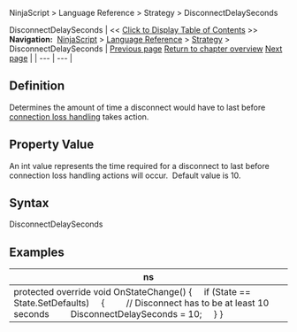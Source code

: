 ﻿
NinjaScript > Language Reference > Strategy > DisconnectDelaySeconds

DisconnectDelaySeconds
| << [Click to Display Table of Contents](disconnectdelayseconds.md) >> **Navigation:**     [NinjaScript](ninjascript-1.md) > [Language Reference](language_reference_wip-1.md) > [Strategy](strategy-1.md) > DisconnectDelaySeconds | [Previous page](defaultquantity-1.md) [Return to chapter overview](strategy-1.md) [Next page](entriesperdirection-1.md) |
| --- | --- |
## Definition
Determines the amount of time a disconnect would have to last before [connection loss handling](connectionlosshandling-1.md) takes action. 
 
## Property Value
An int value represents the time required for a disconnect to last before connection loss handling actions will occur.  Default value is 10.
 
## Syntax
DisconnectDelaySeconds

## 
## Examples
| ns |
| --- |
| protected override void OnStateChange() {      if (State == State.SetDefaults)      {          // Disconnect has to be at least 10 seconds          DisconnectDelaySeconds = 10;      } } |
